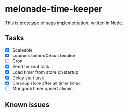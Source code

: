 # melonade-time-keeper

This is prototype of saga implementation, written in Node.

## Tasks

- [x] Scaleable
- [x] Leader election/Circuit breaker
- [ ] Cron
- [x] Send timeout task
- [x] Load timer from store on startup
- [x] Delay start task
- [x] Cleanup store after all timer killed
- [ ] Mongodb timer upsert atomic

## Known issues
